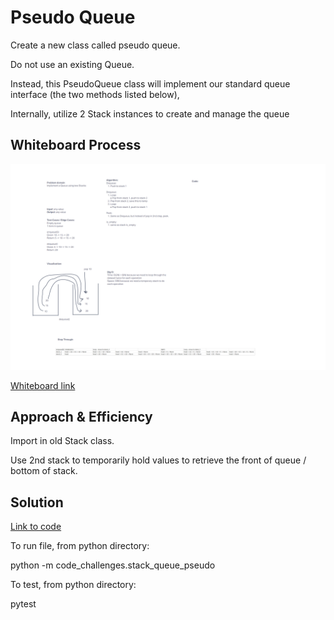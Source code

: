 # Pseudo Queue
Create a new class called pseudo queue.

Do not use an existing Queue.

Instead, this PseudoQueue class will implement our standard queue interface (the two methods listed below),

Internally, utilize 2 Stack instances to create and manage the queue

## Whiteboard Process
![Whiteboard image](whiteboard11.png)

[Whiteboard link](https://mikeshen926191.invisionapp.com/freehand/Code-Challenge-11-9QNVZuJsB?dsid_h=7d136b02c954f76cdba44d36e5de621bf4a26d8bec8877beb553a718b8bb5ed3&uid_h=cb08dec7ece6a9f52098e8b9edfd4330e40a53876f81c120382ecff9ccb5784d)

## Approach & Efficiency

Import in old Stack class.

Use 2nd stack to temporarily hold values to retrieve the front of queue / bottom of stack.

## Solution

[Link to code](https://github.com/mikeshen7/data-structures-and-algorithms/blob/main/python/code_challenges/stack_queue_pseudo.py)

To run file, from python directory:

python -m code_challenges.stack_queue_pseudo

To test, from python directory:

pytest


